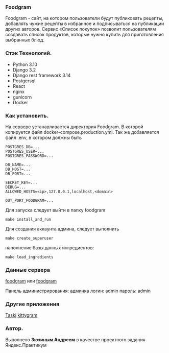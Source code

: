 ### Foodgram
Foodgram - сайт, на котором пользователи будут публиковать рецепты, добавлять чужие рецепты в избранное и подписываться на публикации других авторов. Сервис «Список покупок» позволит пользователям создавать список продуктов, которые нужно купить для приготовления выбранных блюд. 

### Стэк Технологий.
- Python 3.10
- Django 3.2
- Django rest framework 3.14
- Postgersql
- React
- nginx
- gunicorn
- Docker


### Как установить.
На сервере устанавливается директория Foodgram.
В которой копируется файл docker-compose.production.yml.
Так же добавляется файл .env, в котором должны быть
```
POSTGRES_DB=...
POSTGRES_USER=...
POSTGRES_PASSWORD=...

DB_NAME=...
DB_HOST=...
DB_PORT=...

SECRET_KEY=...
DEBUG=...
ALLOWED_HOSTS=<ip>,127.0.0.1,localhost,<domain>

OUT_PORT_FOODGRAM=...
```

Для запуска следует выйти в папку foodgram
```
make install_and_run
```

Для создания аккаунта админа, следует выполнить
```
make create_superuser
```

наполнение базы данных ингредиентов:
```
make load_ingredients
```

### Данные сервера
[foodgram](https://xn--80aciep1ase.site/ "Оснавная ссылка")
или 
[foodgram](http://51.250.109.52:7000/ "по ip")

Панель администрирования:
[админка](https://xn--80aciep1ase.site/admin/)
логин: admin 
пароль: admin

### Другие приложения
[Taski](http://51.250.109.52:8000/)
[kittygram](http://51.250.109.52:9000/)


### Автор.
Выполнено **Зюзиным Андреем** в качестве проектного задания Яндекс.Практикум
